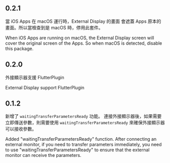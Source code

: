 ## 0.2.1

當 iOS Apps 在 macOS 運行時，External Display 的畫面 會遮蓋 Apps 原本的畫面。所以當檢查到是 macOS 時，停用此套件。

When iOS Apps are running on macOS, the External Display screen will cover the original screen of the Apps. So when macOS is detected, disable this package.

## 0.2.0

外接顯示器支援 FlutterPlugin

External Display support FlutterPlugin

## 0.1.2

新增了 `waitingTransferParametersReady` 功能。
連接外接顯示器後，如果需要立即傳送參數，則需要使用 `waitingTransferParametersReady` 來確保外接顯示器可以接收參數。

Added "waitingTransferParametersReady" function. After connecting an external monitor, if you need to transfer parameters immediately, you need to use "waitingTransferParametersReady" to ensure that the external monitor can receive the parameters.